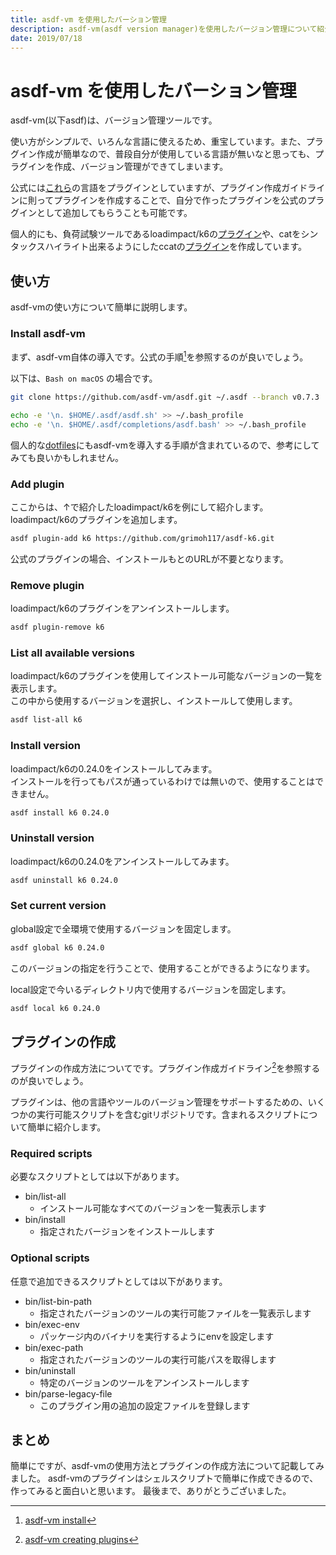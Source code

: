```yaml
---
title: asdf-vm を使用したバーション管理
description: asdf-vm(asdf version manager)を使用したバージョン管理について紹介します
date: 2019/07/18
---
```


# asdf-vm を使用したバーション管理
asdf-vm(以下asdf)は、バージョン管理ツールです。

使い方がシンプルで、いろんな言語に使えるため、重宝しています。また、プラグイン作成が簡単なので、普段自分が使用している言語が無いなと思っても、プラグインを作成、バージョン管理ができてしまいます。

公式には[これら](https://asdf-vm.com/#/plugins-all?id=plugin-list)の言語をプラグインとしていますが、プラグイン作成ガイドラインに則ってプラグインを作成することで、自分で作ったプラグインを公式のプラグインとして追加してもらうことも可能です。

個人的にも、負荷試験ツールであるloadimpact/k6の[プラグイン](https://github.com/grimoh117/asdf-k6)や、catをシンタックスハイライト出来るようにしたccatの[プラグイン](https://github.com/grimoh117/asdf-ccat)を作成しています。

## 使い方
asdf-vmの使い方について簡単に説明します。

### Install asdf-vm
まず、asdf-vm自体の導入です。公式の手順[^1]を参照するのが良いでしょう。

以下は、`Bash on macOS` の場合です。

```sh
git clone https://github.com/asdf-vm/asdf.git ~/.asdf --branch v0.7.3

echo -e '\n. $HOME/.asdf/asdf.sh' >> ~/.bash_profile
echo -e '\n. $HOME/.asdf/completions/asdf.bash' >> ~/.bash_profile
```

個人的な[dotfiles](https://github.com/grimoh117/dotfiles)にもasdf-vmを導入する手順が含まれているので、参考にしてみても良いかもしれません。

### Add plugin
ここからは、↑で紹介したloadimpact/k6を例にして紹介します。<br>
loadimpact/k6のプラグインを追加します。

```sh
asdf plugin-add k6 https://github.com/grimoh117/asdf-k6.git
```

公式のプラグインの場合、インストールもとのURLが不要となります。

### Remove plugin
loadimpact/k6のプラグインをアンインストールします。

```sh
asdf plugin-remove k6
```

### List all available versions
loadimpact/k6のプラグインを使用してインストール可能なバージョンの一覧を表示します。<br>
この中から使用するバージョンを選択し、インストールして使用します。

```sh
asdf list-all k6
```

### Install version
loadimpact/k6の0.24.0をインストールしてみます。<br>
インストールを行ってもパスが通っているわけでは無いので、使用することはできません。

```sh
asdf install k6 0.24.0
```

### Uninstall version
loadimpact/k6の0.24.0をアンインストールしてみます。

```sh
asdf uninstall k6 0.24.0
```

### Set current version
global設定で全環境で使用するバージョンを固定します。

```sh
asdf global k6 0.24.0
```

このバージョンの指定を行うことで、使用することができるようになります。

local設定で今いるディレクトリ内で使用するバージョンを固定します。

```sh
asdf local k6 0.24.0
```

## プラグインの作成
プラグインの作成方法についてです。プラグイン作成ガイドライン[^2]を参照するのが良いでしょう。

プラグインは、他の言語やツールのバージョン管理をサポートするための、いくつかの実行可能スクリプトを含むgitリポジトリです。含まれるスクリプトについて簡単に紹介します。

### Required scripts
必要なスクリプトとしては以下があります。

* bin/list-all
	* インストール可能なすべてのバージョンを一覧表示します
* bin/install
	* 指定されたバージョンをインストールします

### Optional scripts
任意で追加できるスクリプトとしては以下があります。

* bin/list-bin-path
	* 指定されたバージョンのツールの実行可能ファイルを一覧表示します
* bin/exec-env
	* パッケージ内のバイナリを実行するようにenvを設定します
* bin/exec-path
	* 指定されたバージョンのツールの実行可能パスを取得します
* bin/uninstall
	* 特定のバージョンのツールをアンインストールします
* bin/parse-legacy-file
	* このプラグイン用の追加の設定ファイルを登録します

## まとめ
簡単にですが、asdf-vmの使用方法とプラグインの作成方法について記載してみました。
asdf-vmのプラグインはシェルスクリプトで簡単に作成できるので、作ってみると面白いと思います。
最後まで、ありがとうございました。

[^1]: [asdf-vm install](https://asdf-vm.com/#/core-manage-asdf-vm?id=install-asdf-vm)
[^2]: [asdf-vm creating plugins](https://asdf-vm.com/#/plugins-create)
